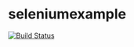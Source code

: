 # seleniumexample


[![Build Status](https://travis-ci.com/Collda/4IT478_kulm00.svg?branch=master)](https://travis-ci.com/Collda/4IT478_kulm00)
